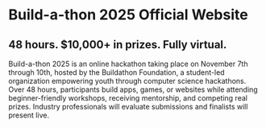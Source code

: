 # Build-a-thon 2025 Official Website

## 48 hours. $10,000+ in prizes. Fully virtual.

Build-a-thon 2025 is an online hackathon taking place on November 7th through 10th, hosted by the Buildathon Foundation, a student-led organization empowering youth through computer science hackathons. Over 48 hours, participants build apps, games, or websites while attending beginner-friendly workshops, receiving mentorship, and competing real prizes. Industry professionals will evaluate submissions and finalists will present live.
